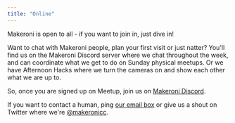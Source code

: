 ```yaml
---
title: "Online"
---
```


Makeroni is open to all - if you want to join in, just dive in!



Want to chat with Makeroni people, plan your first visit or just natter? You'll find us on the Makeroni Discord server where we chat throughout the week, and can coordinate what we get to do on Sunday physical meetups. Or we have Afternoon Hacks where we turn the cameras on and show each other what we are up to.

So, once you are signed up on Meetup, join us on [Makeroni Discord](https://discord.gg/HYYXHSu).

If you want to contact a human, ping [our email box](mailto:makeronicc@gmail.com) or give us a shout on Twitter where we're [@makeronicc](https://twitter.com/makeronicc).
